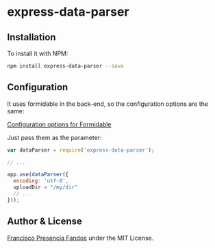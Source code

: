 # express-data-parser

## Installation

To install it with NPM:

```bash
npm install express-data-parser --save
```

## Configuration

It uses formidable in the back-end, so the configuration options are the same:

[Configuration options for Formidable](https://github.com/felixge/node-formidable#api)

Just pass them as the parameter:

```js
var dataParser = require('express-data-parser');

// ...

app.use(dataParser({
  encoding: 'utf-8',
  uploadDir = "/my/dir"
  // ...
}));
```

## Author & License

[Francisco Presencia Fandos](http://francisco.io/) under the MIT License.
